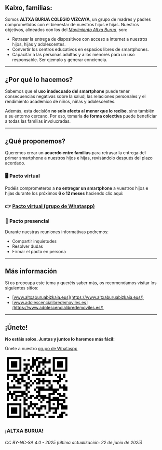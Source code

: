 <html lang="es">
<head>
	<meta charset="UTF-8">
	<meta name="viewport" content="width=device-width, initial-scale=1.0">
	<title>ALTXA BURUA COLEGIO VIZCAYA</title>
	<meta name="description" content="Por una educación libre de móviles">
	<link rel="stylesheet" href="styles.css">
</head>
<body>
	<header>
	</header>
	<main>
	</main>
	<footer>
	</footer>
</body>
</html>

## Kaixo, familias:

Somos **ALTXA BURUA COLEGIO VIZCAYA**, un grupo de madres y padres comprometidos con el bienestar de nuestros hijos e hijas. Nuestros objetivos, alineados con los del *[Movimiento Altxa Burua](https://www.altxaburuabizkaia.eus/)*, son:

- Retrasar la entrega de dispositivos con acceso a internet a nuestros hijos, hijas y adolescentes.  
- Convertir los centros educativos en espacios libres de smartphones.  
- Capacitar a las personas adultas y a los menores para un uso responsable. Ser ejemplo y generar conciencia.

---

## ¿Por qué lo hacemos?

Sabemos que el **uso inadecuado del smartphone** puede tener consecuencias negativas sobre la salud, las relaciones personales y el rendimiento académico de niños, niñas y adolescentes.

Además, esta decisión **no solo afecta al menor que lo recibe**, sino también a su entorno cercano. Por eso, tomarla **de forma colectiva** puede beneficiar a todas las familias involucradas.

---

## ¿Qué proponemos?

Queremos crear un **acuerdo entre familias** para retrasar la entrega del primer smartphone a nuestros hijos e hijas, revisándolo después del plazo acordado.

### 🖥️ Pacto virtual

Podéis comprometeros a **no entregar un smartphone** a vuestros hijos e hijas durante los próximos **6 o 12 meses** haciendo clic aquí:

### 👉 [Pacto virtual (grupo de Whataspp)](https://chat.whatsapp.com/IXInpRCHMkFLLXl84omVtZ)

### 🤝 Pacto presencial

Durante nuestras reuniones informativas podremos:

- Compartir inquietudes  
- Resolver dudas  
- Firmar el pacto en persona

---

## Más información

Si os preocupa este tema y queréis saber más, os recomendamos visitar los siguientes sitios:

- [www.altxaburuabizkaia.eus](https://www.altxaburuabizkaia.eus/)
- [www.adolescencialibredemoviles.es](https://www.adolescencialibredemoviles.es/)

---

## ¡Únete!

**No estáis solos. Juntas y juntos lo haremos más fácil:**

Únete a nuestro [grupo de Whataspp](https://chat.whatsapp.com/IXInpRCHMkFLLXl84omVtZ)

[![image](static/qr-altxa.png)](https://chat.whatsapp.com/IXInpRCHMkFLLXl84omVtZ)

### ¡ALTXA BURUA!


###### CC BY-NC-SA 4.0 - 2025 (última actualización: 22 de junio de 2025)
